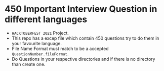 # 450 Important Interview Question in different languages

- `HACKTOBERFEST 2021` Project.
- This repo has a excep file which contain 450 questions try to do them in your favourite language.
- File Name Format must match to be a accepted `QuestionNumber.fileFormat`.
- Do Questions in your respective directories and if there is no directory than create one.
